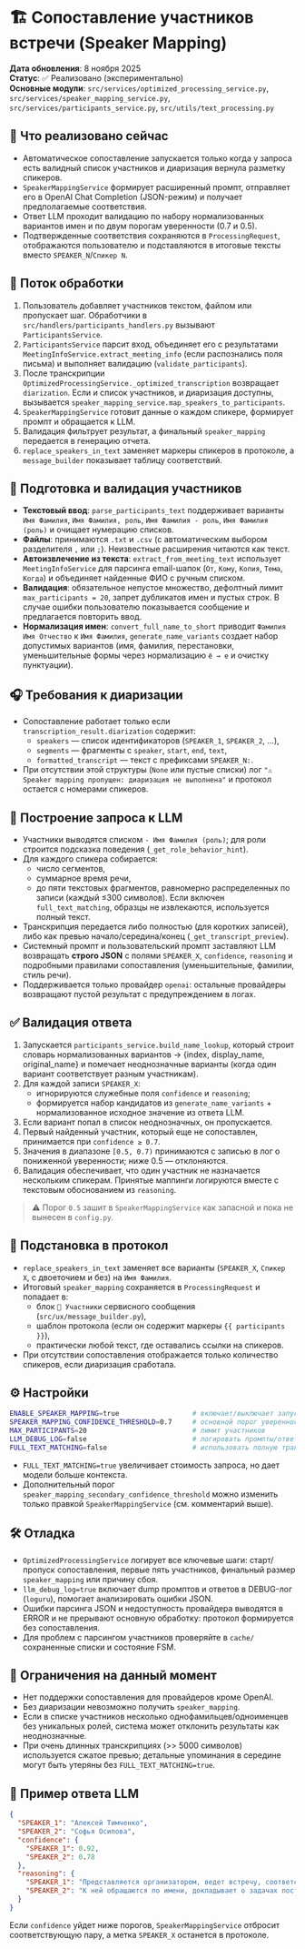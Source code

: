 # 🏗️ Сопоставление участников встречи (Speaker Mapping)

**Дата обновления**: 8 ноября 2025  
**Статус**: ✅ Реализовано (экспериментально)  
**Основные модули**: `src/services/optimized_processing_service.py`, `src/services/speaker_mapping_service.py`, `src/services/participants_service.py`, `src/utils/text_processing.py`

## 📌 Что реализовано сейчас

- Автоматическое сопоставление запускается только когда у запроса есть валидный список участников и диаризация вернула разметку спикеров.
- `SpeakerMappingService` формирует расширенный промпт, отправляет его в OpenAI Chat Completion (JSON-режим) и получает предполагаемые соответствия.
- Ответ LLM проходит валидацию по набору нормализованных вариантов имен и по двум порогам уверенности (0.7 и 0.5).
- Подтвержденные соответствия сохраняются в `ProcessingRequest`, отображаются пользователю и подставляются в итоговые тексты вместо `SPEAKER_N`/`Спикер N`.

## 🔄 Поток обработки

1. Пользователь добавляет участников текстом, файлом или пропускает шаг. Обработчики в `src/handlers/participants_handlers.py` вызывают `ParticipantsService`.
2. `ParticipantsService` парсит вход, объединяет его с результатами `MeetingInfoService.extract_meeting_info` (если распознались поля письма) и выполняет валидацию (`validate_participants`).
3. После транскрипции `OptimizedProcessingService._optimized_transcription` возвращает `diarization`. Если и список участников, и диаризация доступны, вызывается `speaker_mapping_service.map_speakers_to_participants`.
4. `SpeakerMappingService` готовит данные о каждом спикере, формирует промпт и обращается к LLM.
5. Валидация фильтрует результат, а финальный `speaker_mapping` передается в генерацию отчета.
6. `replace_speakers_in_text` заменяет маркеры спикеров в протоколе, а `message_builder` показывает таблицу соответствий.

## 👥 Подготовка и валидация участников

- **Текстовый ввод**: `parse_participants_text` поддерживает варианты `Имя Фамилия`, `Имя Фамилия, роль`, `Имя Фамилия - роль`, `Имя Фамилия (роль)` и очищает нумерацию списков.
- **Файлы**: принимаются `.txt` и `.csv` (с автоматическим выбором разделителя `,` или `;`). Неизвестные расширения читаются как текст.
- **Автоизвлечение из текста**: `extract_from_meeting_text` использует `MeetingInfoService` для парсинга email-шапок (`От`, `Кому`, `Копия`, `Тема`, `Когда`) и объединяет найденные ФИО с ручным списком.
- **Валидация**: обязательное непустое множество, дефолтный лимит `max_participants = 20`, запрет дубликатов имен и пустых строк. В случае ошибки пользователю показывается сообщение и предлагается повторить ввод.
- **Нормализация имен**: `convert_full_name_to_short` приводит `Фамилия Имя Отчество` к `Имя Фамилия`, `generate_name_variants` создает набор допустимых вариантов (имя, фамилия, перестановки, уменьшительные формы через нормализацию `ё → е` и очистку пунктуации).

## 🎧 Требования к диаризации

- Сопоставление работает только если `transcription_result.diarization` содержит:
  - `speakers` — список идентификаторов (`SPEAKER_1`, `SPEAKER_2`, ...),
  - `segments` — фрагменты с `speaker`, `start`, `end`, `text`,
  - `formatted_transcript` — текст с префиксами `SPEAKER_N:`.
- При отсутствии этой структуры (`None` или пустые списки) лог `"⚠️ Speaker mapping пропущен: диаризация не выполнена"` и протокол остается с номерами спикеров.

## 🤖 Построение запроса к LLM

- Участники выводятся списком `- Имя Фамилия (роль)`; для роли строится подсказка поведения (`_get_role_behavior_hint`).
- Для каждого спикера собирается:
  - число сегментов,
  - суммарное время речи,
  - до пяти текстовых фрагментов, равномерно распределенных по записи (каждый ≤300 символов). Если включен `full_text_matching`, образцы не извлекаются, используется полный текст.
- Транскрипция передается либо полностью (для коротких записей), либо как превью начало/середина/конец (`_get_transcript_preview`).
- Системный промпт и пользовательский промпт заставляют LLM возвращать **строго JSON** с полями `SPEAKER_X`, `confidence`, `reasoning` и подробными правилами сопоставления (уменьшительные, фамилии, стиль речи).
- Поддерживается только провайдер `openai`: остальные провайдеры возвращают пустой результат с предупреждением в логах.

## ✅ Валидация ответа

1. Запускается `participants_service.build_name_lookup`, который строит словарь нормализованных вариантов -> {index, display_name, original_name} и помечает неоднозначные варианты (когда один вариант соответствует разным участникам).
2. Для каждой записи `SPEAKER_X`:
   - игнорируются служебные поля `confidence` и `reasoning`;
   - формируется набор кандидатов из `generate_name_variants` + нормализованное исходное значение из ответа LLM.
3. Если вариант попал в список неоднозначных, он пропускается.
4. Первый найденный участник, который еще не сопоставлен, принимается при `confidence ≥ 0.7`.
5. Значения в диапазоне `[0.5, 0.7)` принимаются с записью в лог о пониженной уверенности; ниже 0.5 — отклоняются.
6. Валидация обеспечивает, что один участник не назначается нескольким спикерам. Принятые маппинги логируются вместе с текстовым обоснованием из `reasoning`.

> ⚠️ Порог `0.5` зашит в `SpeakerMappingService` как запасной и пока не вынесен в `config.py`.

## 📝 Подстановка в протокол

- `replace_speakers_in_text` заменяет все варианты (`SPEAKER_X`, `Спикер X`, с двоеточием и без) на `Имя Фамилия`.
- Итоговый `speaker_mapping` сохраняется в `ProcessingRequest` и попадает в:
  - блок `👥 Участники` сервисного сообщения (`src/ux/message_builder.py`),
  - шаблон протокола (если он содержит маркеры `{{ participants }}`),
  - практически любой текст, где оставались ссылки на спикеров.
- При отсутствии сопоставления отображается только количество спикеров, если диаризация сработала.

## ⚙️ Настройки

```bash
ENABLE_SPEAKER_MAPPING=true                  # включает/выключает запуск сервиса
SPEAKER_MAPPING_CONFIDENCE_THRESHOLD=0.7     # основной порог уверенности
MAX_PARTICIPANTS=20                          # лимит участников
LLM_DEBUG_LOG=false                          # логировать промпты/ответы LLM
FULL_TEXT_MATCHING=false                     # использовать полную транскрипцию вместо сэмплов
```

- `FULL_TEXT_MATCHING=true` увеличивает стоимость запроса, но дает модели больше контекста.
- Дополнительный порог `speaker_mapping_secondary_confidence_threshold` можно изменить только правкой `SpeakerMappingService` (см. комментарий выше).

## 🛠️ Отладка

- `OptimizedProcessingService` логирует все ключевые шаги: старт/пропуск сопоставления, первые пять участников, финальный размер `speaker_mapping` или причину сбоя.
- `llm_debug_log=true` включает dump промптов и ответов в DEBUG-лог (`loguru`), помогает анализировать ошибки JSON.
- Ошибки парсинга JSON и недоступность провайдера выводятся в ERROR и не прерывают основную обработку: протокол формируется без сопоставления.
- Для проблем с парсингом участников проверяйте в `cache/` сохраненные списки и состояние FSM.

## 🚫 Ограничения на данный момент

- Нет поддержки сопоставления для провайдеров кроме OpenAI.
- Без диаризации невозможно получить `speaker_mapping`.
- Если в списке участников несколько однофамильцев/одноименцев без уникальных ролей, система может отклонить результаты как неоднозначные.
- При очень длинных транскрипциях (>> 5000 символов) используется сжатое превью; детальные упоминания в середине могут быть утеряны без `FULL_TEXT_MATCHING=true`.

## 📄 Пример ответа LLM

```json
{
  "SPEAKER_1": "Алексей Тимченко",
  "SPEAKER_2": "Софья Осипова",
  "confidence": {
    "SPEAKER_1": 0.92,
    "SPEAKER_2": 0.78
  },
  "reasoning": {
    "SPEAKER_1": "Представляется организатором, ведет встречу, соответствует роли руководителя проекта",
    "SPEAKER_2": "К ней обращаются по имени, докладывает о задачах поставки — соответствует роли менеджера цепи поставок"
  }
}
```

Если `confidence` уйдет ниже порогов, `SpeakerMappingService` отбросит соответствующую пару, а метка `SPEAKER_X` останется в протоколе.
